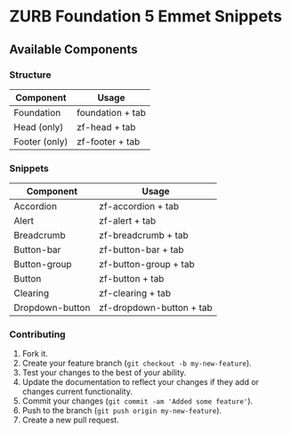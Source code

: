 # ZURB Foundation 5 Emmet Snippets

## Available Components

### Structure

Component       |   Usage
--------------- | --------------- 
Foundation      | foundation + tab
Head (only)     | zf-head + tab
Footer (only)   | zf-footer + tab

### Snippets

Component       |   Usage
--------------- | --------------- 
Accordion       | zf-accordion + tab
Alert           | zf-alert + tab
Breadcrumb      | zf-breadcrumb + tab
Button-bar      | zf-button-bar + tab
Button-group    | zf-button-group + tab
Button          | zf-button + tab
Clearing        | zf-clearing + tab
Dropdown-button | zf-dropdown-button + tab


### Contributing

1. Fork it.
2. Create your feature branch (`git checkout -b my-new-feature`).
3. Test your changes to the best of your ability.
4. Update the documentation to reflect your changes if they add or changes current functionality.
5. Commit your changes (`git commit -am 'Added some feature'`).
6. Push to the branch (`git push origin my-new-feature`).
7. Create a new pull request.
